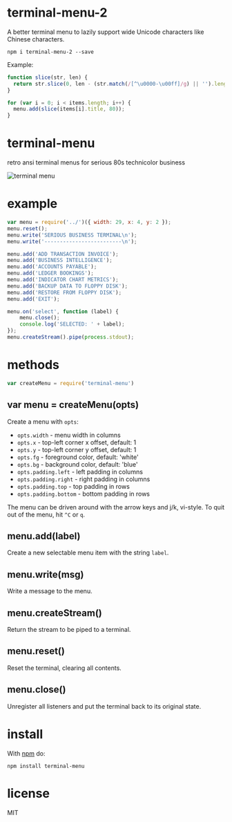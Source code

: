 # terminal-menu-2

A better terminal menu to lazily support wide Unicode characters like Chinese
characters.

```
npm i terminal-menu-2 --save
```

Example:

```js
function slice(str, len) {
  return str.slice(0, len - (str.match(/[^\u0000-\u00ff]/g) || '').length);
}

for (var i = 0; i < items.length; i++) {
  menu.add(slice(items[i].title, 80));
}
```

# terminal-menu

retro ansi terminal menus for serious 80s technicolor business

![terminal menu](http://substack.net/images/screenshots/terminal_menu.png)

# example

``` js
var menu = require('../')({ width: 29, x: 4, y: 2 });
menu.reset();
menu.write('SERIOUS BUSINESS TERMINAL\n');
menu.write('-------------------------\n');

menu.add('ADD TRANSACTION INVOICE');
menu.add('BUSINESS INTELLIGENCE');
menu.add('ACCOUNTS PAYABLE');
menu.add('LEDGER BOOKINGS');
menu.add('INDICATOR CHART METRICS');
menu.add('BACKUP DATA TO FLOPPY DISK');
menu.add('RESTORE FROM FLOPPY DISK');
menu.add('EXIT');

menu.on('select', function (label) {
    menu.close();
    console.log('SELECTED: ' + label);
});
menu.createStream().pipe(process.stdout);
```

# methods

``` js
var createMenu = require('terminal-menu')
```

## var menu = createMenu(opts)

Create a menu with `opts`:

* `opts.width` - menu width in columns
* `opts.x` - top-left corner x offset, default: 1
* `opts.y` - top-left corner y offset, default: 1
* `opts.fg` - foreground color, default: 'white'
* `opts.bg` - background color, default: 'blue'
* `opts.padding.left` - left padding in columns
* `opts.padding.right` - right padding in columns
* `opts.padding.top` - top padding in rows
* `opts.padding.bottom` - bottom padding in rows

The menu can be driven around with the arrow keys and j/k, vi-style.
To quit out of the menu, hit `^C` or `q`.

## menu.add(label)

Create a new selectable menu item with the string `label`.

## menu.write(msg)

Write a message to the menu.

## menu.createStream()

Return the stream to be piped to a terminal.

## menu.reset()

Reset the terminal, clearing all contents.

## menu.close()

Unregister all listeners and put the terminal back to its original state.

# install

With [npm](https://npmjs.org) do:

```
npm install terminal-menu
```

# license

MIT
